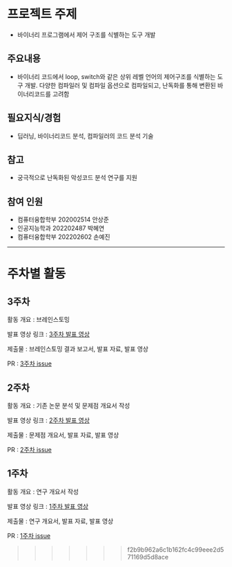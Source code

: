 # 프로젝트 주제
- 바이너리 프로그램에서 제어 구조를 식별하는 도구 개발

## 주요내용
- 바이너리 코드에서 loop, switch와 같은 상위 레벨 언어의 제어구조를 식별하는 도구 개발. 다양한 컴파일러 및 컴파일 옵션으로 컴파일되고, 난독화를 통해 변환된 바이너리코드를 고려함

## 필요지식/경험
- 딥러닝, 바이너리코드 분석, 컴파일러의 코드 분석 기술

## 참고
- 궁극적으로 난독화된 악성코드 분석 연구를 지원

## 참여 인원
- 컴퓨터융합학부 202002514 안상준
- 인공지능학과 202202487 박혜연
- 컴퓨터융합학부 202202602 손예진

- - -
# 주차별 활동
## 3주차
활동 개요 : 브레인스토밍

발표 영상 링크 : [3주차 발표 영상](https://youtu.be/SZjYWCbPGhQ)

제출물 : 브레인스토밍 결과 보고서, 발표 자료, 발표 영상

PR : [3주차 issue](https://github.com/sangjun19/Deobfuscator/issues/20)

## 2주차
활동 개요 : 기존 논문 분석 및 문제점 개요서 작성

발표 영상 링크 : [2주차 발표 영상](https://youtu.be/Lb9hr2o6Qb4)

제출물 : 문제점 개요서, 발표 자료, 발표 영상

PR : [2주차 issue](https://github.com/sangjun19/Deobfuscator/issues/13)

## 1주차
활동 개요 : 연구 개요서 작성

발표 영상 링크 : [1주차 발표 영상](https://youtu.be/Vtu4uO13c0s)

제출물 : 연구 개요서, 발표 자료, 발표 영상

PR : [1주차 issue](https://github.com/sangjun19/Deobfuscator/issues/3)
>>>>>>> f2b9b962a6c1b162fc4c99eee2d571169d5d8ace
